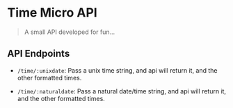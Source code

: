 # Time Micro API
> A small API developed for fun...

## API Endpoints

* `/time/:unixdate`: Pass a unix time string, and api will return it, and the other formatted times.

* `/time/:naturaldate`: Pass a natural date/time string, and api will return it, and the other formatted times.
